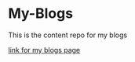 # My-Blogs
This is the content repo for my blogs

[link for my blogs page](https://adi4blogs.netlify.app/)
